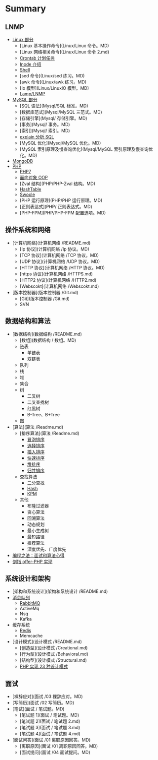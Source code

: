 # Summary

## LNMP
* [Linux 部分](Linux/README.md)
    * [Linux 基本操作命令](Linux/Linux 命令。MD)
    * [Linux 网络相关命令](Linux/Linux 命令 2.md)
    * [Crontab 计划任务](Linux/crontab.md)
    * [Inode 介绍](Linux/inode.md)
    * [Shell](Linux/shell.md)
    * [sed 命令](Linux/sed 练习。MD)
    * [awk 命令](Linux/awk 练习。MD)
    * [Io 模型](Linux/LinuxIO 模型。MD)
    * [Lamp/LNMP](Linux/lanmp.md)
* [MySQL 部分](Mysql/README.md)
    * [SQL 语法](Mysql/SQL 标准。MD)
    * [数据库范式](Mysql/MySQL 三范式。MD)
    * [存储引擎](Mysql/ 存储引擎。MD)
    * [事务](Mysql/ 事务。MD)
    * [索引](Mysql/ 索引。MD)
    * [explain 分析 SQL](Mysql/explain.md)
    * [MySQL 优化](Mysql/MySQL 优化。MD)
    * [MySQL 索引原理及慢查询优化](Mysql/MySQL 索引原理及慢查询优化。MD)
* [MongoDB](MongoDb/MongoDB.md)
* [PHP](PHP/README.md)
    * [PHP7](PHP/PHP7.md)
    * [面向对象 OOP](https://github.com/xianyunyh/PHP-Interview/blob/Master)
    * [Zval 结构](PHP/PHP-Zval 结构。MD)
    * [HashTable](PHP/PHP7-HashTable.md)
    * [Swoole](https://swoole.com)
    * [PHP 运行原理](PHP/PHP 运行原理。MD)
    * [正则表达式](PHP/ 正则表达式。MD)
    * [PHP-FPM](PHP/PHP-FPM 配置选项。MD)

## 操作系统和网络
* [计算机网络](计算机网络 /README.md)
    * [Ip 协议](计算机网络 /Ip 协议。MD)
    * [TCP 协议](计算机网络 /TCP 协议。MD)
    * [UDP 协议](计算机网络 /UDP 协议。MD)
    * [HTTP 协议](计算机网络 /HTTP 协议。MD)
    * [https 协议](计算机网络 /HTTPS.md)
    * [HTTP2 协议](计算机网络 /HTTP2.md)
    * [Webscokt](计算机网络 /Webscokt.md)
* [版本控制器](版本控制器 /Git.md)
    * [Git](版本控制器 /Git.md)
    * SVN

## 数据结构和算法
* [数据结构](数据结构 /README.md)
    * [数组](数据结构 / 数组。MD)
    * 链表
        * 单链表
        * 双链表
    * 队列
    * 栈
    * 堆
    * 集合
    * 树
        * 二叉树
        * 二叉查找树
        * 红黑树
        * B-Tree、B+Tree
    * [图](https://github.com/xianyunyh/PHP-Interview/blob/Master)
* [算法](算法 /Readme.md)
    * [排序算法](算法 /Readme.md)
        * [冒泡排序](https://github.com/PuShaoWei/arithmetic-PHP/blob/Master/package/Sort/BubbleSort.php)
        * [选择排序](https://github.com/PuShaoWei/arithmetic-PHP/blob/Master/package/Sort/SelectSort.php)
        * [插入排序](https://github.com/PuShaoWei/arithmetic-PHP/blob/Master/package/Sort/InsertSort.php)
        * [快速排序](https://github.com/PuShaoWei/arithmetic-PHP/blob/Master/package/Sort/QuickSort.php)
        * [堆排序](https://github.com/PuShaoWei/arithmetic-PHP/blob/Master/package/Sort/HeapSort.php)
        * [归并排序](https://github.com/PuShaoWei/arithmetic-PHP/blob/Master/package/Sort/MergeSort.php)
    * 查找算法
        * [二分查找](https://github.com/PuShaoWei/arithmetic-PHP/blob/Master/package/Query/BinaryQuery.php)
        * [Hash](https://github.com/xianyunyh/PHP-Interview/blob/Master)
        * [KPM](https://github.com/PuShaoWei/arithmetic-PHP/blob/Master/package/Query/Kmp.php)
    * 其他
        * 布隆过滤器
        * 贪心算法
        * 回溯算法
        * 动态规划
        * 最小生成树
        * 最短路径
        * 推荐算法
        * 深度优先、广度优先
* [编程之法：面试和算法心得](https://wizardforcel.gitbooks.io/the-Art-OF-programming-by-July/content/03.02.html)
* [剑指 offer-PHP 实现](https://blog.csdn.net/column/details/15795.html)

## 系统设计和架构
* [架构和系统设计](架构和系统设计 /README.md)
* [消息队列](MQ/README.md)
    * [RabbitMQ](MQ/rabbitmq.md)
    * ActiveMq
    * Nsq
    * Kafka
* 缓存系统
    * [Redis](Cache/Redis.md)
    * Memcache
* [设计模式](设计模式 /README.md)
    * [创造型](设计模式 /Creational.md)
    * [行为型](设计模式 /Behavioral.md)
    * [结构型](设计模式 /Structural.md)
    * [PHP 实现 23 种设计模式](https://github.com/domnikl/DesignPatternsPHP)

## 面试
* [裸辞应对](面试 /03 裸辞应对。MD)
* [写简历](面试 /02 写简历。MD)
* [笔试](面试 / 笔试题。MD)
    * [笔试题 1](面试 / 笔试题。MD)
    * [笔试题 2](面试 / 笔试题 2.md)
    * [笔试题 3](面试 / 笔试题 3.md)
    * [笔试题 4](面试 / 笔试题 4.md)
* [面试问答](面试 /01 离职原因回答。MD)
    * [离职原因](面试 /01 离职原因回答。MD)
    * [面试提问](面试 /04 面试提问。MD)

